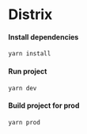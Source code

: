 # Distrix

#### Install dependencies

```
yarn install
```

#### Run project

```
yarn dev
```

#### Build project for prod

```
yarn prod
```
